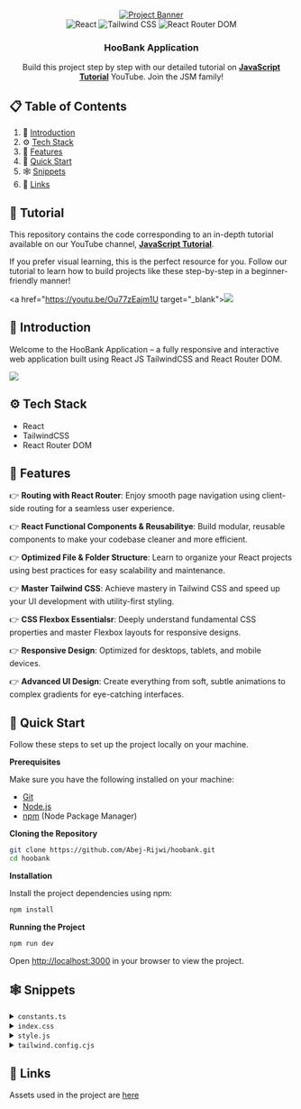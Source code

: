 <div align="center">
  <br />
    <a href="https://youtu.be/Ou77zEajm1U" target="_blank">
      <img src="https://i.ibb.co/BK1Hn0x/Screenshot-2022-08-08-at-4-05-48-PM.png" alt="Project Banner">
    </a>
  <br />

  <div>
      <img src="https://img.shields.io/badge/React-20232A?style=for-the-badge&logo=react&logoColor=61DAFB" alt="React" />
      <img src="https://img.shields.io/badge/Tailwind_CSS-0EA5E9?style=for-the-badge&logo=tailwind-css&logoColor=white" alt="Tailwind CSS" />
      <img src="https://img.shields.io/badge/React_Router_DOM-CA4245?style=for-the-badge&logo=reactrouter&logoColor=white" alt="React Router DOM" />
  </div>

  <h3 align="center">HooBank Application</h3>

   <div align="center">
     Build this project step by step with our detailed tutorial on <a href="https://www.youtube.com/@MasterJavaScript" target="_blank"><b>JavaScript Tutorial</b></a> YouTube. Join the JSM family!
    </div>
   </div>

## 📋 <a name="table">Table of Contents</a>

1. 🤖 [Introduction](#introduction)
2. ⚙️ [Tech Stack](#tech-stack)
3. 🔋 [Features](#features)
4. 🤸 [Quick Start](#quick-start)
5. 🕸️ [Snippets](#snippets)
6. 🔗 [Links](#links)

## 🚨 Tutorial

This repository contains the code corresponding to an in-depth tutorial available on our YouTube
channel, <a href="https://www.youtube.com/@MasterJavaScript" target="_blank"><b>JavaScript Tutorial</b></a>.

If you prefer visual learning, this is the perfect resource for you. Follow our tutorial to learn how to build projects
like these step-by-step in a beginner-friendly manner!

<a href="https://youtu.be/Ou77zEajm1U target="_blank"><img src="https://github.com/sujatagunale/EasyRead/assets/151519281/1736fca5-a031-4854-8c09-bc110e3bc16d" /></a>

## <a name="introduction">🤖 Introduction</a>

Welcome to the HooBank Application – a fully responsive and interactive web application built using React JS TailwindCSS and React Router DOM.

<a href="https://discord.com/invite/ZwbTTDWGF8" target="_blank"><img src="https://github.com/sujatagunale/EasyRead/assets/151519281/618f4872-1e10-42da-8213-1d69e486d02e" /></a>

## <a name="tech-stack">⚙️ Tech Stack</a>

- React
- TailwindCSS
- React Router DOM

## <a name="features">🔋 Features</a>

👉 **Routing with React Router**: Enjoy smooth page navigation using client-side routing for a seamless user experience.

👉 **React Functional Components & Reusabilitye**: Build modular, reusable components to make your codebase cleaner and more efficient.

👉 **Optimized File & Folder Structure**: Learn to organize your React projects using best practices for easy scalability and maintenance.

👉 **Master Tailwind CSS**: Achieve mastery in Tailwind CSS and speed up your UI development with utility-first styling.

👉 **CSS Flexbox Essentialsr**: Deeply understand fundamental CSS properties and master Flexbox layouts for responsive designs.

👉 **Responsive Design**: Optimized for desktops, tablets, and mobile devices.

👉 **Advanced UI Design**: Create everything from soft, subtle animations to complex gradients for eye-catching interfaces.

## <a name="quick-start">🤸 Quick Start</a>

Follow these steps to set up the project locally on your machine.

**Prerequisites**

Make sure you have the following installed on your machine:

- [Git](https://git-scm.com/)
- [Node.js](https://nodejs.org/en)
- [npm](https://www.npmjs.com/) (Node Package Manager)

**Cloning the Repository**

```bash
git clone https://github.com/Abej-Rijwi/hoobank.git
cd hoobank
```

**Installation**

Install the project dependencies using npm:

```bash
npm install
```

**Running the Project**

```bash
npm run dev
```

Open [http://localhost:3000](http://localhost:3000) in your browser to view the project.

## <a name="snippets">🕸️ Snippets</a>

<details>
<summary><code>constants.ts</code></summary>

```typescript
import { people01, people02, people03, facebook, instagram, linkedin, twitter, airbnb, binance, coinbase, dropbox, send, shield, star  } from "../assets";

export const navLinks = [
  {
    id: "home",
    title: "Home",
  },
  {
    id: "features",
    title: "Features",
  },
  {
    id: "product",
    title: "Product",
  },
  {
    id: "clients",
    title: "Clients",
  },
];

export const features = [
  {
    id: "feature-1",
    icon: star,
    title: "Rewards",
    content:
      "The best credit cards offer some tantalizing combinations of promotions and prizes",
  },
  {
    id: "feature-2",
    icon: shield,
    title: "100% Secured",
    content:
      "We take proactive steps make sure your information and transactions are secure.",
  },
  {
    id: "feature-3",
    icon: send,
    title: "Balance Transfer",
    content:
      "A balance transfer credit card can save you a lot of money in interest charges.",
  },
];

export const feedback = [
  {
    id: "feedback-1",
    content:
      "Money is only a tool. It will take you wherever you wish, but it will not replace you as the driver.",
    name: "Herman Jensen",
    title: "Founder & Leader",
    img: people01,
  },
  {
    id: "feedback-2",
    content:
      "Money makes your life easier. If you're lucky to have it, you're lucky.",
    name: "Steve Mark",
    title: "Founder & Leader",
    img: people02,
  },
  {
    id: "feedback-3",
    content:
      "It is usually people in the money business, finance, and international trade that are really rich.",
    name: "Kenn Gallagher",
    title: "Founder & Leader",
    img: people03,
  },
];

export const stats = [
  {
    id: "stats-1",
    title: "User Active",
    value: "3800+",
  },
  {
    id: "stats-2",
    title: "Trusted by Company",
    value: "230+",
  },
  {
    id: "stats-3",
    title: "Transaction",
    value: "$230M+",
  },
];

export const footerLinks = [
  {
    title: "Useful Links",
    links: [
      {
        name: "Content",
        link: "https://www.hoobank.com/content/",
      },
      {
        name: "How it Works",
        link: "https://www.hoobank.com/how-it-works/",
      },
      {
        name: "Create",
        link: "https://www.hoobank.com/create/",
      },
      {
        name: "Explore",
        link: "https://www.hoobank.com/explore/",
      },
      {
        name: "Terms & Services",
        link: "https://www.hoobank.com/terms-and-services/",
      },
    ],
  },
  {
    title: "Community",
    links: [
      {
        name: "Help Center",
        link: "https://www.hoobank.com/help-center/",
      },
      {
        name: "Partners",
        link: "https://www.hoobank.com/partners/",
      },
      {
        name: "Suggestions",
        link: "https://www.hoobank.com/suggestions/",
      },
      {
        name: "Blog",
        link: "https://www.hoobank.com/blog/",
      },
      {
        name: "Newsletters",
        link: "https://www.hoobank.com/newsletters/",
      },
    ],
  },
  {
    title: "Partner",
    links: [
      {
        name: "Our Partner",
        link: "https://www.hoobank.com/our-partner/",
      },
      {
        name: "Become a Partner",
        link: "https://www.hoobank.com/become-a-partner/",
      },
    ],
  },
];

export const socialMedia = [
  {
    id: "social-media-1",
    icon: instagram,
    link: "https://www.instagram.com/",
  },
  {
    id: "social-media-2",
    icon: facebook,
    link: "https://www.facebook.com/",
  },
  {
    id: "social-media-3",
    icon: twitter,
    link: "https://www.twitter.com/",
  },
  {
    id: "social-media-4",
    icon: linkedin,
    link: "https://www.linkedin.com/",
  },
];

export const clients = [
  {
    id: "client-1",
    logo: airbnb,
  },
  {
    id: "client-2",
    logo: binance,
  },
  {
    id: "client-3",
    logo: coinbase,
  },
  {
    id: "client-4",
    logo: dropbox,
  },
];
```

</details>

<details>
<summary><code>index.css</code></summary>

```css
@import url("https://fonts.googleapis.com/css2?family=Poppins:wght@400;500;600;700;800;900&display=swap");

@tailwind base;
@tailwind components;
@tailwind utilities;

:root {
  --black-gradient: linear-gradient(
    144.39deg,
    #ffffff -278.56%,
    #6d6d6d -78.47%,
    #11101d 91.61%
  );
  --card-shadow: 0px 20px 100px -10px rgba(66, 71, 91, 0.1);
}

* {
  scroll-behavior: smooth;
}

.text-gradient {
  background: radial-gradient(
    64.18% 64.18% at 71.16% 35.69%,
    #def9fa 0.89%,
    #bef3f5 17.23%,
    #9dedf0 42.04%,
    #7de7eb 55.12%,
    #5ce1e6 71.54%,
    #33bbcf 100%
  );
  -webkit-background-clip: text;
  -webkit-text-fill-color: transparent;
  background-clip: text;
  text-fill-color: transparent;
}

.bg-blue-gradient {
  background: linear-gradient(
    157.81deg,
    #def9fa -43.27%,
    #bef3f5 -21.24%,
    #9dedf0 12.19%,
    #7de7eb 29.82%,
    #5ce1e6 51.94%,
    #33bbcf 90.29%
  );
}

.bg-black-gradient {
  background: linear-gradient(
    144.39deg,
    #ffffff -278.56%,
    #6d6d6d -78.47%,
    #11101d 91.61%
  );
}

.bg-black-gradient-2 {
  background: linear-gradient(
    -168.39deg,
    #ffffff -278.56%,
    #6d6d6d -78.47%,
    #11101d 91.61%
  );
}

.bg-gray-gradient {
  background: linear-gradient(
    153.47deg,
    rgba(255, 255, 255, 0) -341.94%,
    #14101d 95.11%
  );
}

.bg-discount-gradient {
  background: linear-gradient(125.17deg, #272727 0%, #11101d 100%);
}

.box-shadow {
  box-shadow: 0px 20px 100px -10px rgba(66, 71, 91, 0.1);
}

.sidebar {
  -webkit-animation: slide-top 0.5s cubic-bezier(0.25, 0.46, 0.45, 0.94) both;
  animation: slide-top 0.5s cubic-bezier(0.25, 0.46, 0.45, 0.94) both;
}

@-webkit-keyframes slide-top {
  0% {
    -webkit-transform: translateY(100px);
    transform: translateY(100px);
  }
  100% {
    -webkit-transform: translateY(0);
    transform: translateY(0);
  }
}

@keyframes slide-top {
  0% {
    -webkit-transform: translateY(100px);
    transform: translateY(100px);
  }
  100% {
    -webkit-transform: translateY(0);
    transform: translateY(0);
  }
}

.feature-card:hover {
  background: var(--black-gradient);
  box-shadow: var(--card-shadow);
}

.feedback-container .feedback-card:last-child {
  margin-right: 0px;
}

.feedback-card {
  background: transparent;
}

.feedback-card:hover {
  background: var(--black-gradient);
}

.blue__gradient {
  background: linear-gradient(180deg, rgba(188, 165, 255, 0) 0%, #214d76 100%);
  filter: blur(123px);
}

.pink__gradient {
  background: linear-gradient(90deg, #f4c4f3 0%, #fc67fa 100%);
  filter: blur(900px);
}

.white__gradient {
  background: rgba(255, 255, 255, 0.6);
  filter: blur(750px);
}
```

</details>

<details>
<summary><code>style.js</code></summary>

```javascript
const styles = {
  boxWidth: "xl:max-w-[1280px] w-full",

  heading2: "font-poppins font-semibold xs:text-[48px] text-[40px] text-white xs:leading-[76.8px] leading-[66.8px] w-full",
  paragraph: "font-poppins font-normal text-dimWhite text-[18px] leading-[30.8px]",

  flexCenter: "flex justify-center items-center",
  flexStart: "flex justify-center items-start",

  paddingX: "sm:px-16 px-6",
  paddingY: "sm:py-16 py-6",
  padding: "sm:px-16 px-6 sm:py-12 py-4",

  marginX: "sm:mx-16 mx-6",
  marginY: "sm:my-16 my-6",
};

export const layout = {
  section: `flex md:flex-row flex-col ${styles.paddingY}`,
  sectionReverse: `flex md:flex-row flex-col-reverse ${styles.paddingY}`,

  sectionImgReverse: `flex-1 flex ${styles.flexCenter} md:mr-10 mr-0 md:mt-0 mt-10 relative`,
  sectionImg: `flex-1 flex ${styles.flexCenter} md:ml-10 ml-0 md:mt-0 mt-10 relative`,

  sectionInfo: `flex-1 ${styles.flexStart} flex-col`,
};

export default styles;
```

</details>

<details>
<summary><code>tailwind.config.cjs</code></summary>

```javascript
/** @type {import('tailwindcss').Config} */
module.exports = {
  content: ["./index.html", "./src/**/*.{js,jsx}"],
  mode: "jit",
  theme: {
    extend: {
      colors: {
        primary: "#00040f",
        secondary: "#00f6ff",
        dimWhite: "rgba(255, 255, 255, 0.7)",
        dimBlue: "rgba(9, 151, 124, 0.1)",
      },
      fontFamily: {
        poppins: ["Poppins", "sans-serif"],
      },
    },
    screens: {
      xs: "480px",
      ss: "620px",
      sm: "768px",
      md: "1060px",
      lg: "1200px",
      xl: "1700px",
    },
  },
  plugins: [],
};
```

</details>

## <a name="links">🔗 Links</a>

Assets used in the project are [here](https://drive.google.com/drive/u/1/folders/1Z4Zjg3umOZYIBYafS_S2kO-NMZzKjjd2)
